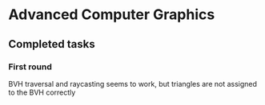 # Advanced Computer Graphics

## Completed tasks

### First round
BVH traversal and raycasting seems to work, but triangles are not assigned to the BVH correctly
